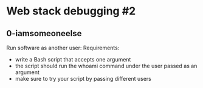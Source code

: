 # Web stack debugging #2
## 0-iamsomeoneelse
Run software as another user:
Requirements:
* write a Bash script that accepts one argument
* the script should run the whoami command under the user passed as an argument
* make sure to try your script by passing different users
